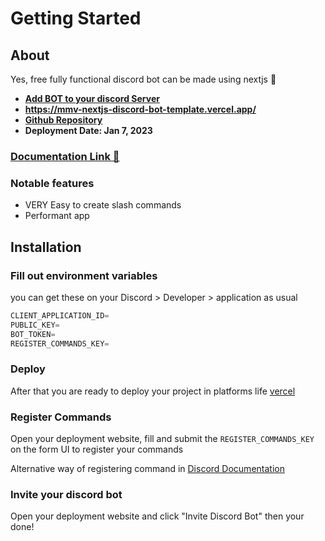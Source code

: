 
# Getting Started

## About

Yes, free fully functional discord bot can be made using nextjs 🤯

- [**Add BOT to your discord Server**](https://discord.com/api/oauth2/authorize?client_id=1060978886378266736&permissions=277025445888&scope=bot%20applications.commands)
- **https://mmv-nextjs-discord-bot-template.vercel.app/**
- **[Github Repository](https://github.com/mmvergara/mmv-nextjs-discord-bot-template)**
- **Deployment Date: Jan 7, 2023**

### [Documentation Link 📃](https://mmv-docs.vercel.app/docs/nextjs-discord-bot-template/getting-started)

### Notable features

- VERY Easy to create slash commands
- Performant app

## Installation

### Fill out environment variables

you can get these on your Discord > Developer > application as usual

```js
CLIENT_APPLICATION_ID=
PUBLIC_KEY=
BOT_TOKEN=
REGISTER_COMMANDS_KEY=
```

### Deploy

After that you are ready to deploy your project in platforms life [vercel](https://vercel.com/)

### Register Commands

Open your deployment website, fill and submit the `REGISTER_COMMANDS_KEY` on the form UI to register your commands

Alternative way of registering command in
[Discord Documentation](https://discord.com/developers/docs/interactions/application-commands#endpoints)

### Invite your discord bot

Open your deployment website and click "Invite Discord Bot" then your done!
